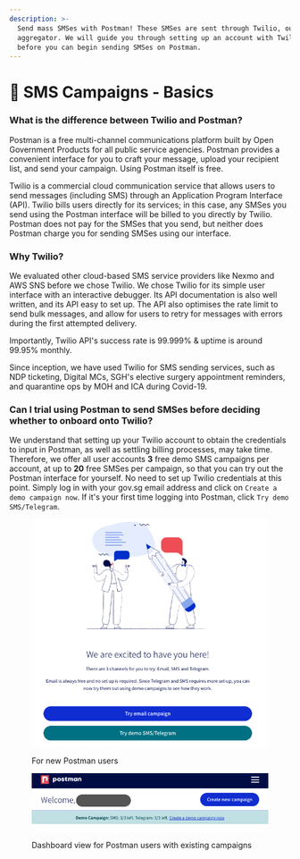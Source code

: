 ```yaml
---
description: >-
  Send mass SMSes with Postman! These SMSes are sent through Twilio, our SMS
  aggregator. We will guide you through setting up an account with Twilio,
  before you can begin sending SMSes on Postman.
---
```


# 📲 SMS Campaigns - Basics

### What is the difference between Twilio and Postman?

Postman is a free multi-channel communications platform built by Open Government Products for all public service agencies. Postman provides a convenient interface for you to craft your message, upload your recipient list, and send your campaign. Using Postman itself is free.

Twilio is a commercial cloud communication service that allows users to send messages (including SMS) through an Application Program Interface (API). Twilio bills users directly for its services; in this case, any SMSes you send using the Postman interface will be billed to you directly by Twilio. Postman does not pay for the SMSes that you send, but neither does Postman charge you for sending SMSes using our interface.

### Why Twilio?

We evaluated other cloud-based SMS service providers like Nexmo and AWS SNS before we chose Twilio. We chose Twilio for its simple user interface with an interactive debugger. Its API documentation is also well written, and its API easy to set up. The API also optimises the rate limit to send bulk messages, and allow for users to retry for messages with errors during the first attempted delivery.&#x20;

Importantly, Twilio API's success rate is 99.999% & uptime is around 99.95% monthly.&#x20;

Since inception, we have used Twilio for SMS sending services, such as NDP ticketing, Digital MCs, SGH's elective surgery appointment reminders, and quarantine ops by MOH and ICA during Covid-19.

### Can I trial using Postman to send SMSes before deciding whether to onboard onto Twilio?

We understand that setting up your Twilio account to obtain the credentials to input in Postman, as well as settling billing processes, may take time. Therefore, we offer all user accounts **3** free demo SMS campaigns per account, at up to **20** free SMSes per campaign, so that you can try out the Postman interface for yourself. No need to set up Twilio credentials at this point. Simply log in with your gov.sg email address and click on `Create a demo campaign now`. If it's your first time logging into Postman, click `Try demo SMS/Telegram`.

<figure><img src="../.gitbook/assets/Screenshot 2023-05-30 at 3.29.44 PM.png" alt=""><figcaption><p>For new Postman users</p></figcaption></figure>

<figure><img src="../.gitbook/assets/Screenshot 2023-05-30 at 3.28.37 PM.png" alt=""><figcaption><p>Dashboard view for Postman users with existing campaigns</p></figcaption></figure>

